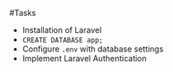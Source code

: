 #Tasks

- Installation of Laravel
- ``
CREATE DATABASE app;
``
- Configure ``.env`` with database settings
- Implement Laravel Authentication
